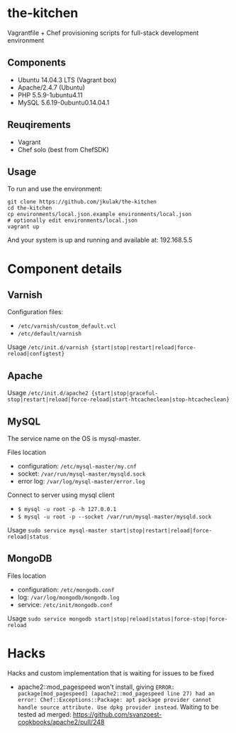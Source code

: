 # the-kitchen

Vagrantfile + Chef provisioning scripts for full-stack development environment

## Components

* Ubuntu 14.04.3 LTS (Vagrant box)
* Apache/2.4.7 (Ubuntu)
* PHP 5.5.9-1ubuntu4.11
* MySQL 5.6.19-0ubuntu0.14.04.1

## Reuqirements

* Vagrant
* Chef solo (best from ChefSDK)

## Usage

To run and use the environment:

```shell
git clone https://github.com/jkulak/the-kitchen
cd the-kitchen
cp environments/local.json.example environments/local.json
# optionally edit environments/local.json
vagrant up
```

And your system is up and running and available at: 192.168.5.5

# Component details

## Varnish

Configuration files:
* `/etc/varnish/custom_default.vcl`
* `/etc/default/varnish`

Usage `/etc/init.d/varnish {start|stop|restart|reload|force-reload|configtest}`

## Apache

Usage `/etc/init.d/apache2 {start|stop|graceful-stop|restart|reload|force-reload|start-htcacheclean|stop-htcacheclean}`

## MySQL

The service name on the OS is mysql-master.

Files location
* configuration: `/etc/mysql-master/my.cnf`
* socket: `/var/run/mysql-master/mysqld.sock`
* error log: `/var/log/mysql-master/error.log`

Connect to server using mysql client
* `$ mysql -u root -p -h 127.0.0.1`
* `$ mysql -u root -p --socket /var/run/mysql-master/mysqld.sock`

Usage `sudo service mysql-master start|stop|restart|reload|force-reload|status`

## MongoDB

Files location
* configuration: `/etc/mongodb.conf`
* log: `/var/log/mongodb/mongodb.log`
* service: `/etc/init/mongodb.conf`

Usage `sudo service mongodb start|stop|reload|status|force-stop|force-reload`

# Hacks

Hacks and custom implementation that is waiting for issues to be fixed

* apache2::mod_pagespeed won't install, giving
```ERROR: package[mod_pagespeed] (apache2::mod_pagespeed line 27) had an error: Chef::Exceptions::Package: apt package provider cannot handle source attribute. Use dpkg provider instead```. Waiting to be tested ad merged: https://github.com/svanzoest-cookbooks/apache2/pull/248
